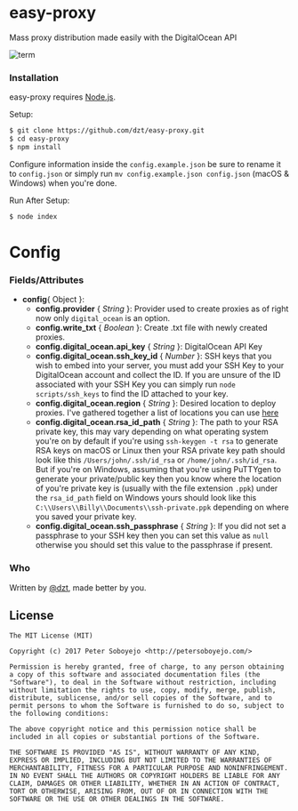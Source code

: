 # easy-proxy
Mass proxy distribution made easily with the DigitalOcean API

![term](http://i.imgur.com/0hcZt01.png)

### Installation

easy-proxy requires [Node.js](http://nodejs.org/).

Setup:

```sh
$ git clone https://github.com/dzt/easy-proxy.git
$ cd easy-proxy
$ npm install
```

Configure information inside the `config.example.json` be sure to rename it to `config.json` or simply run `mv config.example.json config.json` (macOS & Windows) when you're done.

Run After Setup:

```sh
$ node index
```

# Config

### Fields/Attributes
* **config**{ Object }:
  * **config.provider** {  _String_ }: Provider used to create proxies as of right now only `digital_ocean` is an option.
  * **config.write_txt** {  _Boolean_ }: Create .txt file with newly created proxies. 
  * **config.digital_ocean.api_key** {  _String_ }: DigitalOcean API Key
  * **config.digital_ocean.ssh_key_id** {  _Number_ }: SSH keys that you wish to embed into your server, you must add your SSH Key to your DigitalOcean account and collect the ID. If you are unsure of the ID associated with your SSH Key you can simply run `node scripts/ssh_keys` to find the ID attached to your key.
  * **config.digital_ocean.region** {  _String_ }: Desired location to deploy proxies. I've gathered together a list of locations you can use [here](https://gist.github.com/dzt/8499a5f3ee0e3fc390891c64f737d3c6)
  * **config.digital_ocean.rsa_id_path** {  _String_ }: The path to your RSA private key, this may vary depending on what operating system you're on by default if you're using `ssh-keygen -t rsa` to generate RSA keys on macOS or Linux then your RSA private key path should look like this `/Users/john/.ssh/id_rsa` or `/home/john/.ssh/id_rsa`. But if you're on Windows, assuming that you're using PuTTYgen to generate your private/public key then you know where the location of you're private key is (usually with the file extension `.ppk`) under the `rsa_id_path` field on Windows yours should look like this `C:\\Users\\Billy\\Documents\\ssh-private.ppk` depending on where you saved your private key.
  * **config.digital_ocean.ssh_passphrase** {  _String_ }: If you did not set a passphrase to your SSH key then you can set this value as `null` otherwise you should set this value to the passphrase if present.

### Who

Written by <a href="http://petersoboyejo.com/">@dzt</a>, made better by you.


## License

```
The MIT License (MIT)

Copyright (c) 2017 Peter Soboyejo <http://petersoboyejo.com/>

Permission is hereby granted, free of charge, to any person obtaining a copy of this software and associated documentation files (the "Software"), to deal in the Software without restriction, including without limitation the rights to use, copy, modify, merge, publish, distribute, sublicense, and/or sell copies of the Software, and to permit persons to whom the Software is furnished to do so, subject to the following conditions:

The above copyright notice and this permission notice shall be included in all copies or substantial portions of the Software.

THE SOFTWARE IS PROVIDED "AS IS", WITHOUT WARRANTY OF ANY KIND, EXPRESS OR IMPLIED, INCLUDING BUT NOT LIMITED TO THE WARRANTIES OF MERCHANTABILITY, FITNESS FOR A PARTICULAR PURPOSE AND NONINFRINGEMENT. IN NO EVENT SHALL THE AUTHORS OR COPYRIGHT HOLDERS BE LIABLE FOR ANY CLAIM, DAMAGES OR OTHER LIABILITY, WHETHER IN AN ACTION OF CONTRACT, TORT OR OTHERWISE, ARISING FROM, OUT OF OR IN CONNECTION WITH THE SOFTWARE OR THE USE OR OTHER DEALINGS IN THE SOFTWARE.
```
